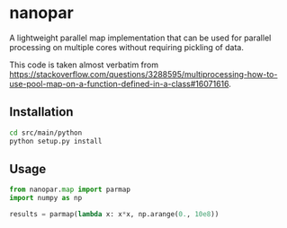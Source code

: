 
# nanopar

A lightweight parallel map implementation that can be used for parallel processing on multiple cores without
requiring pickling of data.

This code is taken almost verbatim from
<https://stackoverflow.com/questions/3288595/multiprocessing-how-to-use-pool-map-on-a-function-defined-in-a-class#16071616>.

## Installation

~~~bash
cd src/main/python
python setup.py install
~~~

## Usage

~~~python
from nanopar.map import parmap
import numpy as np

results = parmap(lambda x: x*x, np.arange(0., 10e8))
~~~

